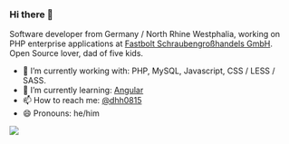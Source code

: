### Hi there 👋

Software developer from Germany / North Rhine Westphalia, working on PHP enterprise applications at [Fastbolt Schraubengroßhandels GmbH](https://github.com/fastbolt/). Open Source lover, dad of five kids. 

- 🔨 I’m currently working with: PHP, MySQL, Javascript, CSS / LESS / SASS.
- 🌱 I’m currently learning: [Angular](https://angular.io/)
- 📫 How to reach me: [@dhh0815](https://twitter.com/dhh0815)
- 😄 Pronouns: he/him


<span>
  <a style="all: unset;" href="https://github.com/anuraghazra/github-readme-stats">
    <img align="top" src="https://github-readme-stats.vercel.app/api?username=dhirtzbruch&count_private=true&show_icons=true&theme=github_dark" />
  </a>
</span>

<!--
<span style="position: relative; left: 23px;">
  <a style="all: unset;" href="https://github.com/anuraghazra/github-readme-stats">
    <img align="top" src="https://github-readme-stats.vercel.app/api/top-langs/?username=dhirtzbruch&theme=github_dark" />
  </a>
</span>

<!--
**dhirtzbruch/dhirtzbruch** is a ✨ _special_ ✨ repository because its `README.md` (this file) appears on your GitHub profile.

Here are some ideas to get you started:

- 🔭 I’m currently working on ...
- 🌱 I’m currently learning ...
- 👯 I’m looking to collaborate on ...
- 🤔 I’m looking for help with ...
- 💬 Ask me about ...
- 📫 How to reach me: ...
- 😄 Pronouns: ...
- ⚡ Fun fact: ...
-->
